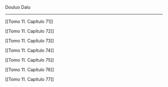 
Douluo Dalu

---

[[Tomo 11. Capítulo 71]]

[[Tomo 11. Capítulo 72]]

[[Tomo 11. Capítulo 73]]

[[Tomo 11. Capítulo 74]]

[[Tomo 11. Capítulo 75]]

[[Tomo 11. Capítulo 76]]

[[Tomo 11. Capítulo 77]]
